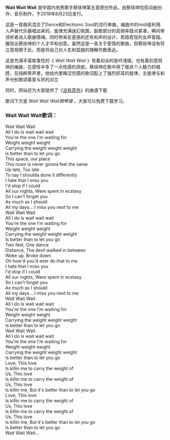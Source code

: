 

**Wait Wait Wait** 是中国内地男歌手蔡徐坤第五首原创作品，由蔡徐坤包揽词曲创作、音乐制作，于2018年8月23日发行。

这是一首曲风混合了Dance和Electronic
Soul的流行单曲，编曲中的midi是利用人声替代乐器唱出来的，旋律充满迷幻氛围，副歌部分的高频率鼓点紧凑，瞬间带领听者进入歌曲情绪。同时带来反差感的还有和声的设计，若隐若现的女声穿插，展现出蔡徐坤的个人才华和创意。虽然这是一首关于爱情的歌曲，但蔡徐坤没有将立意局限于此，而是将自己对人生和孤独的理解尽数表达。

这首充满丰富故事性的《 _Wait Wait Wait_
》有着如诉的低吟浅唱，也有着刻意轻快的编曲，在感性中多了一点性感的顽皮。蔡徐坤在歌中用了极具个人魅力的唱腔，在纯粹男声里，他给内里晦涩伤感的歌词配上了强烈抓耳的旋律，主旋律与和声分别歌颂着爱与厌的对立

同时，网站还为大家提供了《[没有意外](Music-10117-没有意外-释放内心独白.html "没有意外")》的曲谱下载

歌词下方是 _Wait Wait Wait钢琴谱_ ，大家可以免费下载学习。

### Wait Wait Wait歌词：

Wait Wait Wait  
All I do is wait wait wait  
You're the one I'm waiting for  
Weight weight weight  
Carrying the weight weight weight  
Is better than to let you go  
This space, our place  
This room is never gonna feel the same  
Up late, Too late  
To say I shoulda done it differently  
I hate that I miss you  
I'd stop if I could  
All our nights, Were spent in ecstasy  
So I can't forget you  
As much as I should  
All my days… I miss you next to me  
Wait Wait Wait  
All I do is wait wait wait  
You're the one I'm waiting for  
Weight weight weight  
Carrying the weight weight weight  
Is better than to let you go  
Two feet, One dance  
Distance, The devil walked in between  
Woke up, Broke down  
Oh how'd you'd ever do that to me  
I hate that I miss you  
I'd stop if I could  
All our nights, Were spent in ecstasy  
So I can't forget you  
As much as I should  
All my days… I miss you next to me  
Wait Wait Wait  
All I do is wait wait wait  
You're the one I'm waiting for  
Weight weight weight  
Carrying the weight weight weight  
Is better than to let you go  
Wait Wait Wait  
All I do is wait wait wait  
You're the one I'm waiting for  
Weight weight weight  
Carrying the weight weight weight  
Is better than to let you go  
Love, This love  
Is killin me to carry the weight of  
Us, This love  
Is killin me to carry the weight of  
Us, This love  
Is killin me, But it's better than to let you go  
Love, This love  
Is killin me to carry the weight of  
Us, This love  
Is killin me to carry the weight of  
Us, This love  
Is killin me, But it's better than to let you go  
Is better than to let you go  
Wait Wait Wait…

